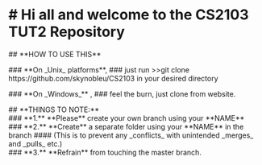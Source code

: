 
<h1>
# Hi all and welcome to the CS2103 TUT2 Repository
</h1>

<p>
## **HOW TO USE THIS**
</p>

<p>
### **On _Unix_ platforms**, 
### just run >>git clone https://github.com/skynobleu/CS2103  in your desired directory
</p>

<p>
### **On _Windows_** , 
### feel the burn, just clone from website.
</p>

<p>
## **THINGS TO NOTE:**
<br/>
### **1.** **Please** create your own branch using your **NAME**
<br/>
### **2.** **Create** a separate folder using your **NAME** in the branch
#### 			(This is to prevent any _conflicts_ with unintended _merges_ and _pulls_ etc.)
<br/>
### **3.** **Refrain** from touching the master branch. 
</p>

